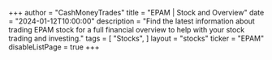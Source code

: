 +++
author = "CashMoneyTrades"
title = "EPAM | Stock and Overview"
date = "2024-01-12T10:00:00"
description = "Find the latest information about trading EPAM stock for a full financial overview to help with your stock trading and investing."
tags = [
   "Stocks",
]
layout = "stocks"
ticker = "EPAM"
disableListPage = true
+++
